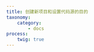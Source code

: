 ```yaml
---
title: 创建新项目和设置代码源的目的
taxonomy:
    category:
        - docs
process:
    twig: true
---
```


<!--
与代码库建立对接，实现代码和持续集成（CI）、容器镜像构建过程的自动化联动

介绍后台的技术：代码库对接采用 OAuth，触发采用 Webhook

强调容器事未来软件的交付件，通过关联代码仓库，实现代码迭代和交付件的同步更新，保证项目随时都有可供交付的实体，而不是一堆需要人工配置才能运行起来的代码

这一篇更多是讲我们的设计理念，不需要涉及到 DaoCloud 产品的细节，篇幅 500 字以内即可，可以适当引用诸如等说教性内容：http://12factor.net/zh_cn/

强调关联代码库，自动构建是持续交付的前提，有些人（我们的一些竞争对手）建议用户采用手动构建，或者开发命令行工具在本地帮助用户做构建然后上传到容器云，这些都是不规范的做法。

-->